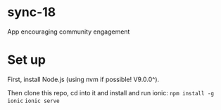 # sync-18

App encouraging community engagement

# Set up
First, install Node.js (using nvm if possible! V9.0.0^).

Then clone this repo, cd into it and install and run ionic:
`npm install -g ionic`
`ionic serve`
